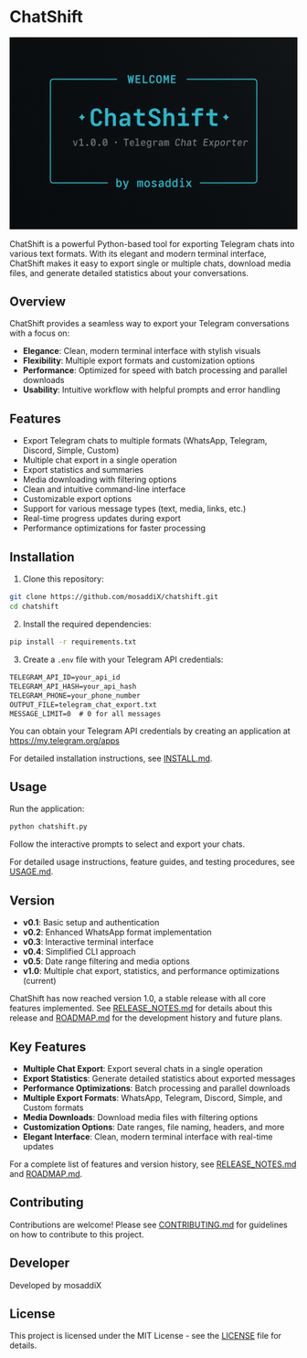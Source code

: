 # ChatShift

<p align="center">
  <img src="images/welcome.png" alt="ChatShift Welcome Screen" width="600">
</p>

ChatShift is a powerful Python-based tool for exporting Telegram chats into various text formats. With its elegant and modern terminal interface, ChatShift makes it easy to export single or multiple chats, download media files, and generate detailed statistics about your conversations.

## Overview

ChatShift provides a seamless way to export your Telegram conversations with a focus on:

- **Elegance**: Clean, modern terminal interface with stylish visuals
- **Flexibility**: Multiple export formats and customization options
- **Performance**: Optimized for speed with batch processing and parallel downloads
- **Usability**: Intuitive workflow with helpful prompts and error handling

## Features

- Export Telegram chats to multiple formats (WhatsApp, Telegram, Discord, Simple, Custom)
- Multiple chat export in a single operation
- Export statistics and summaries
- Media downloading with filtering options
- Clean and intuitive command-line interface
- Customizable export options
- Support for various message types (text, media, links, etc.)
- Real-time progress updates during export
- Performance optimizations for faster processing

## Installation

1. Clone this repository:
```bash
git clone https://github.com/mosaddiX/chatshift.git
cd chatshift
```

2. Install the required dependencies:
```bash
pip install -r requirements.txt
```

3. Create a `.env` file with your Telegram API credentials:
```
TELEGRAM_API_ID=your_api_id
TELEGRAM_API_HASH=your_api_hash
TELEGRAM_PHONE=your_phone_number
OUTPUT_FILE=telegram_chat_export.txt
MESSAGE_LIMIT=0  # 0 for all messages
```

You can obtain your Telegram API credentials by creating an application at https://my.telegram.org/apps

For detailed installation instructions, see [INSTALL.md](docs/INSTALL.md).

## Usage

Run the application:
```bash
python chatshift.py
```

Follow the interactive prompts to select and export your chats.

For detailed usage instructions, feature guides, and testing procedures, see [USAGE.md](docs/USAGE.md).

## Version

- **v0.1**: Basic setup and authentication
- **v0.2**: Enhanced WhatsApp format implementation
- **v0.3**: Interactive terminal interface
- **v0.4**: Simplified CLI approach
- **v0.5**: Date range filtering and media options
- **v1.0**: Multiple chat export, statistics, and performance optimizations (current)

ChatShift has now reached version 1.0, a stable release with all core features implemented. See [RELEASE_NOTES.md](docs/RELEASE_NOTES.md) for details about this release and [ROADMAP.md](docs/ROADMAP.md) for the development history and future plans.

## Key Features

- **Multiple Chat Export**: Export several chats in a single operation
- **Export Statistics**: Generate detailed statistics about exported messages
- **Performance Optimizations**: Batch processing and parallel downloads
- **Multiple Export Formats**: WhatsApp, Telegram, Discord, Simple, and Custom formats
- **Media Downloads**: Download media files with filtering options
- **Customization Options**: Date ranges, file naming, headers, and more
- **Elegant Interface**: Clean, modern terminal interface with real-time updates

For a complete list of features and version history, see [RELEASE_NOTES.md](docs/RELEASE_NOTES.md) and [ROADMAP.md](docs/ROADMAP.md).

## Contributing

Contributions are welcome! Please see [CONTRIBUTING.md](CONTRIBUTING.md) for guidelines on how to contribute to this project.

## Developer

Developed by mosaddiX

## License

This project is licensed under the MIT License - see the [LICENSE](LICENSE) file for details.
